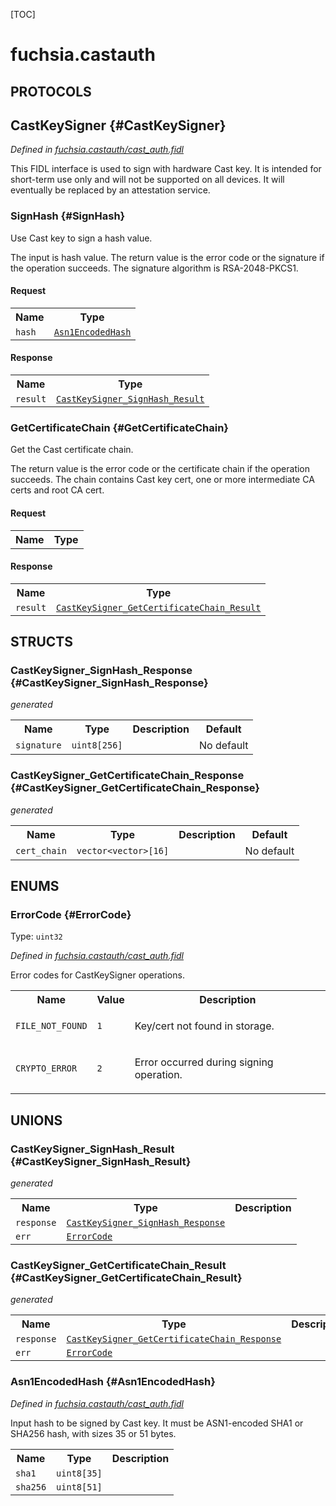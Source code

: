 [TOC]

# fuchsia.castauth


## **PROTOCOLS**

## CastKeySigner {#CastKeySigner}
*Defined in [fuchsia.castauth/cast_auth.fidl](https://fuchsia.googlesource.com/fuchsia/+/master/sdk/fidl/fuchsia.castauth/cast_auth.fidl#26)*

<p>This FIDL interface is used to sign with hardware Cast key.
It is intended for short-term use only and will not be supported on all
devices. It will eventually be replaced by an attestation service.</p>

### SignHash {#SignHash}

<p>Use Cast key to sign a hash value.</p>
<p>The input is hash value.
The return value is the error code or the signature if the operation
succeeds. The signature algorithm is RSA-2048-PKCS1.</p>

#### Request
<table>
    <tr><th>Name</th><th>Type</th></tr>
    <tr>
            <td><code>hash</code></td>
            <td>
                <code><a class='link' href='#Asn1EncodedHash'>Asn1EncodedHash</a></code>
            </td>
        </tr></table>


#### Response
<table>
    <tr><th>Name</th><th>Type</th></tr>
    <tr>
            <td><code>result</code></td>
            <td>
                <code><a class='link' href='#CastKeySigner_SignHash_Result'>CastKeySigner_SignHash_Result</a></code>
            </td>
        </tr></table>

### GetCertificateChain {#GetCertificateChain}

<p>Get the Cast certificate chain.</p>
<p>The return value is the error code or the certificate chain if
the operation succeeds. The chain contains Cast key cert,
one or more intermediate CA certs and root CA cert.</p>

#### Request
<table>
    <tr><th>Name</th><th>Type</th></tr>
    </table>


#### Response
<table>
    <tr><th>Name</th><th>Type</th></tr>
    <tr>
            <td><code>result</code></td>
            <td>
                <code><a class='link' href='#CastKeySigner_GetCertificateChain_Result'>CastKeySigner_GetCertificateChain_Result</a></code>
            </td>
        </tr></table>



## **STRUCTS**

### CastKeySigner_SignHash_Response {#CastKeySigner_SignHash_Response}
*generated*





<table>
    <tr><th>Name</th><th>Type</th><th>Description</th><th>Default</th></tr><tr>
            <td><code>signature</code></td>
            <td>
                <code>uint8[256]</code>
            </td>
            <td></td>
            <td>No default</td>
        </tr>
</table>

### CastKeySigner_GetCertificateChain_Response {#CastKeySigner_GetCertificateChain_Response}
*generated*





<table>
    <tr><th>Name</th><th>Type</th><th>Description</th><th>Default</th></tr><tr>
            <td><code>cert_chain</code></td>
            <td>
                <code>vector&lt;vector&gt;[16]</code>
            </td>
            <td></td>
            <td>No default</td>
        </tr>
</table>



## **ENUMS**

### ErrorCode {#ErrorCode}
Type: <code>uint32</code>

*Defined in [fuchsia.castauth/cast_auth.fidl](https://fuchsia.googlesource.com/fuchsia/+/master/sdk/fidl/fuchsia.castauth/cast_auth.fidl#15)*

<p>Error codes for CastKeySigner operations.</p>


<table>
    <tr><th>Name</th><th>Value</th><th>Description</th></tr><tr>
            <td><code>FILE_NOT_FOUND</code></td>
            <td><code>1</code></td>
            <td><p>Key/cert not found in storage.</p>
</td>
        </tr><tr>
            <td><code>CRYPTO_ERROR</code></td>
            <td><code>2</code></td>
            <td><p>Error occurred during signing operation.</p>
</td>
        </tr></table>





## **UNIONS**

### CastKeySigner_SignHash_Result {#CastKeySigner_SignHash_Result}
*generated*


<table>
    <tr><th>Name</th><th>Type</th><th>Description</th></tr><tr>
            <td><code>response</code></td>
            <td>
                <code><a class='link' href='#CastKeySigner_SignHash_Response'>CastKeySigner_SignHash_Response</a></code>
            </td>
            <td></td>
        </tr><tr>
            <td><code>err</code></td>
            <td>
                <code><a class='link' href='#ErrorCode'>ErrorCode</a></code>
            </td>
            <td></td>
        </tr></table>

### CastKeySigner_GetCertificateChain_Result {#CastKeySigner_GetCertificateChain_Result}
*generated*


<table>
    <tr><th>Name</th><th>Type</th><th>Description</th></tr><tr>
            <td><code>response</code></td>
            <td>
                <code><a class='link' href='#CastKeySigner_GetCertificateChain_Response'>CastKeySigner_GetCertificateChain_Response</a></code>
            </td>
            <td></td>
        </tr><tr>
            <td><code>err</code></td>
            <td>
                <code><a class='link' href='#ErrorCode'>ErrorCode</a></code>
            </td>
            <td></td>
        </tr></table>

### Asn1EncodedHash {#Asn1EncodedHash}
*Defined in [fuchsia.castauth/cast_auth.fidl](https://fuchsia.googlesource.com/fuchsia/+/master/sdk/fidl/fuchsia.castauth/cast_auth.fidl#9)*

<p>Input hash to be signed by Cast key.
It must be ASN1-encoded SHA1 or SHA256 hash, with sizes 35 or 51 bytes.</p>

<table>
    <tr><th>Name</th><th>Type</th><th>Description</th></tr><tr>
            <td><code>sha1</code></td>
            <td>
                <code>uint8[35]</code>
            </td>
            <td></td>
        </tr><tr>
            <td><code>sha256</code></td>
            <td>
                <code>uint8[51]</code>
            </td>
            <td></td>
        </tr></table>









